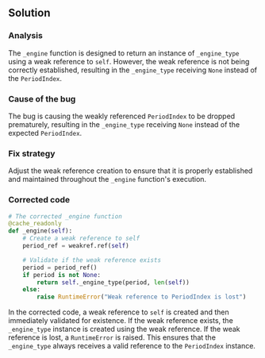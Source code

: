 ## Solution

### Analysis
The `_engine` function is designed to return an instance of `_engine_type` using a weak reference to `self`. However, the weak reference is not being correctly established, resulting in the `_engine_type` receiving `None` instead of the `PeriodIndex`.

### Cause of the bug
The bug is causing the weakly referenced `PeriodIndex` to be dropped prematurely, resulting in the `_engine_type` receiving `None` instead of the expected `PeriodIndex`.

### Fix strategy
Adjust the weak reference creation to ensure that it is properly established and maintained throughout the `_engine` function's execution.

### Corrected code
```python
# The corrected _engine function
@cache_readonly
def _engine(self):
    # Create a weak reference to self
    period_ref = weakref.ref(self)

    # Validate if the weak reference exists
    period = period_ref()
    if period is not None:
        return self._engine_type(period, len(self))
    else:
        raise RuntimeError("Weak reference to PeriodIndex is lost")
```
In the corrected code, a weak reference to `self` is created and then immediately validated for existence. If the weak reference exists, the `_engine_type` instance is created using the weak reference. If the weak reference is lost, a `RuntimeError` is raised. This ensures that the `_engine_type` always receives a valid reference to the `PeriodIndex` instance.